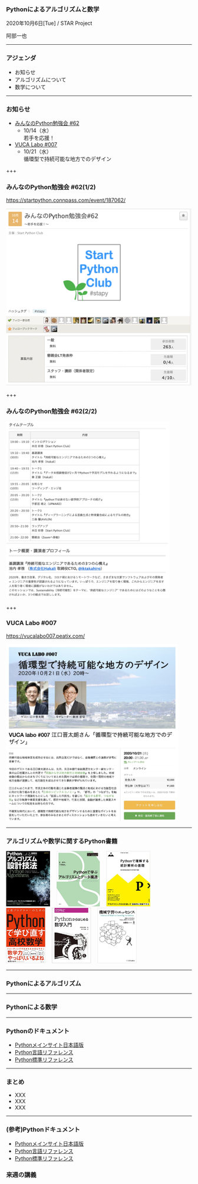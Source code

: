 ### Pythonによるアルゴリズムと数学

2020年10月6日[Tue] / STAR Project

阿部一也

---

### アジェンダ

* お知らせ
* アルゴリズムについて
* 数学について

---

### お知らせ

* [みんなのPython勉強会 #62](https://startpython.connpass.com/)
  * 10/14（水） <br>若手を応援！
* [VUCA Labo #007](https://vucalabo.connpass.com/)
  * 10/21（水） <br>循環型で持続可能な地方でのデザイン

+++

### みんなのPython勉強会 #62(1/2)
https://startpython.connpass.com/event/187062/

<img src="/slide05-base/images/stapy_64_1.png" height="480">

+++

### みんなのPython勉強会 #62(2/2)

<img src="/slide05-base/images/stapy_64_2.png" height="480">

+++

### VUCA Labo #007

https://vucalabo007.peatix.com/

<img src="/slide05-base/images/vucalabo_007.jpg" height="480">

---

### アルゴリズムや数学に関するPython書籍

<a href="https://gihyo.jp/book/2020/978-4-297-11686-6"><img src="/slide05-base/images/pybook1.jpg" height="150"></a>　
<a href="https://www.amazon.co.jp/dp/4065178037"><img src="/slide05-base/images/pybook2.jpg" height="150"></a>　
<a href="https://www.amazon.co.jp/dp/4297100495"><img src="/slide05-base/images/pybook3.jpg" height="150"></a><br>
<a href="https://www.amazon.co.jp/dp/4297100495"><img src="/slide05-base/images/pybook4.jpg" height="150"></a>　
<a href="https://www.amazon.co.jp/dp/4297100495"><img src="/slide05-base/images/pybook5.jpg" height="150"></a>　
<a href="https://www.amazon.co.jp/dp/4297100495"><img src="/slide05-base/images/pybook6.jpg" height="150"></a>

---

### Pythonによるアルゴリズム

---

### Pythonによる数学

---

### Pythonのドキュメント

* [Pythonメインサイト日本語版](https://www.python.jp/)
* [Python言語リファレンス](https://docs.python.org/ja/3/reference/index.html)
* [Python標準リファレンス](https://docs.python.org/ja/3/library/)

---

### まとめ

* XXX
* XXX
* XXX

---

### (参考)Pythonドキュメント

* [Pythonメインサイト日本語版](https://www.python.jp/)
* [Python言語リファレンス](https://docs.python.org/ja/3/reference/index.html)
* [Python標準リファレンス](https://docs.python.org/ja/3/library/)

### 来週の講義

